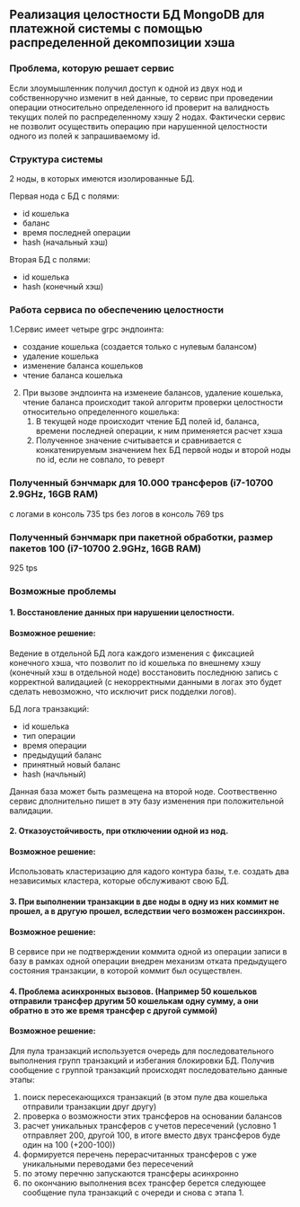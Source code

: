 ## Реализация целостности БД MongoDB для платежной системы с помощью распределенной декомпозиции хэша

### Проблема, которую решает сервис
Если злоумышленник получил доступ к одной из двух нод и собственноручно изменит в ней данные, то сервис при проведении операции относительно определенного id проверит на валидность текущих полей по распределенному хэшу 2 нодах. Фактически сервис не позволит осуществить операцию при нарушенной целостности одного из полей к запрашиваемому id.

### Структура системы
2 ноды, в которых имеются изолированные БД.

Первая нода с БД с полями:
- id кошелька 
- баланс
- время последней операции
- hash (начальный хэш)

Вторая БД с полями:
- id кошелька
- hash (конечный хэш)

### Работа сервиса по обеспечению целостности
1.Сервис имеет четыре grpc эндпоинта:
- создание кошелька (создается только с нулевым балансом)
- удаление кошелька
- изменение баланса кошельков
- чтение баланса кошелька
2. При вызове эндпоинта на изменеие балансов, удаление кошелька, чтение баланса происходит такой алгоритм проверки целостности относительно определенного кошелька:
   1. В текущей ноде происходит чтение БД полей id, баланса, времени последней операции, к ним применяется расчет хэша
   2. Полученное значение считывается и сравнивается с конкатенируемым значением hex БД первой ноды и второй ноды по id, если не совпало, то реверт

### Полученный бэнчмарк для 10.000 трансферов (i7-10700 2.9GHz, 16GB RAM)
с логами в консоль 735 tps
без логов в консоль 769 tps

### Полученный бэнчмарк при пакетной обработки, размер пакетов 100 (i7-10700 2.9GHz, 16GB RAM) 
925 tps

### Возможные проблемы
#### 1. Восстановление данных при нарушении целостности.
#### Возможное решение:
Ведение в отдельной БД лога каждого изменения с фиксацией конечного хэша, что позволит по id кошелька по внешнему хэшу (конечный хэш в отдельной ноде) 
восстановить последнюю запись с корректной валидацией (с некорректными данными в логах это будет сделать невозможно, что исключит риск подделки логов).

БД лога транзакций:
- id кошелька
- тип операции
- время операции
- предыдущий баланс
- принятный новый баланс
- hash (начльный)

Данная база может быть размещена на второй ноде. Соотвественно сервис дполнительно пишет в эту базу изменения при положительной валидации.

#### 2. Отказоустойчивость, при отключении одной из нод.
#### Возможное решение:
Использовать кластеризацию для кадого контура базы, т.е. создать два независимых кластера, которые обслуживают свою БД.

#### 3. При выполнении транзакции в две ноды в одну из них коммит не прошел, а в другую прошел, вследствии чего возможен рассинхрон.
#### Возможное решение:
В сервисе при не подтверждении коммита одной из операции записи в базу в рамках одной операции внедрен механизм отката предыдущего состояния транзакции, в которой коммит был осуществлен.

#### 4. Проблема асинхронных вызовов. (Например 50 кошельков отправили трансфер другим 50 кошелькам одну сумму, а они обратно в это же время трансфер с другой суммой)
#### Возможное решение:
Для пула транзакций используется очередь для последовательного выполнения групп транзакций и избегания блокировки БД. Получив сообщение с группой транзакций происходят 
последовательно данные этапы:
1. поиск пересекающихся транзакций (в этом пуле два кошелька отправили транзакции друг другу)
2. проверка о возможности этих трансферов на основании балансов 
3. расчет уникальных трансферов с учетов пересечений (условно 1 отправляет 200, другой 100, в итоге вместо двух трансферов буде один на 100 (+200-100))   
4. формируется перечень перерасчитанных трансферов с уже уникальными переводами без пересечений
5. по этому перечню запускаются трансферы асинхронно
6. по окончанию выполнения всех трансфер берется следующее сообщение пула транзакций с очереди и снова с этапа 1.
